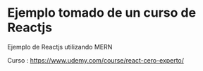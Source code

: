 # Ejemplo tomado de un curso de Reactjs

Ejemplo de Reactjs utilizando MERN

Curso : https://www.udemy.com/course/react-cero-experto/
